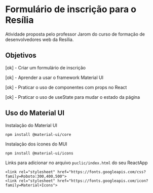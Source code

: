 # Formulário de inscrição para o Resília

Atividade proposta pelo professor Jarom do curso de formação de desenvolvedores web da Resília.

## Objetivos

[ok] - Criar um formulário de inscrição

[ok] - Aprender a usar o framework Material UI

[ok] - Praticar o uso de componentes com props no React

[ok] - Praticar o uso de useState para mudar o estado da página

## Uso do Material UI

Instalação do Material UI
```
npm install @material-ui/core
```

Instalação dos ícones do MUI
```
npm install @material-ui/icons
```

Links para adicionar no arquivo `puclic/index.html` do seu ReactApp
```
<link rel="stylesheet" href="https://fonts.googleapis.com/css?family=Roboto:300,400,500">
<link rel="stylesheet" href="https://fonts.googleapis.com/icon?family=Material+Icons">
```
